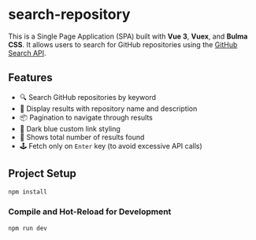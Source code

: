 # search-repository

This is a Single Page Application (SPA) built with **Vue 3**, **Vuex**, and **Bulma CSS**. 
It allows users to search for GitHub repositories using the [GitHub Search API](https://docs.github.com/en/rest/search?apiVersion=2022-11-28).

## Features

- 🔍 Search GitHub repositories by keyword
- 📄 Display results with repository name and description
- 📦 Pagination to navigate through results
- 🎯 Dark blue custom link styling
- 🧭 Shows total number of results found
- 🕹️ Fetch only on `Enter` key (to avoid excessive API calls)


## Project Setup

```sh
npm install
```

### Compile and Hot-Reload for Development

```sh
npm run dev
```
